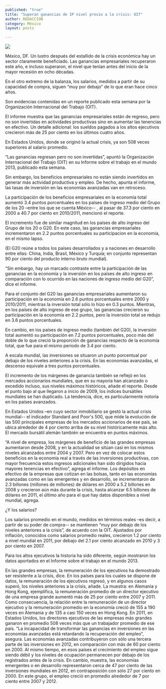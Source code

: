 ```yaml
---
published: "true"
title: "Superan ganancias de IP nivel previo a la crisis: OIT"
author: REDACCION
category: México
layout: posts

---
```


![](http://i.imgur.com/ZIuNlkbm.jpg)


México, DF. Un lustro después del estallido de la crisis económica hay un sector claramente beneficiado. Las ganancias empresariales recuperaron este año, e incluso superaron, el nivel que tenían antes del inicio de la mayor recesión en ocho décadas.

En el otro extremo de la balanza, los salarios, medidos a partir de su capacidad de compra, siguen “muy por debajo” de lo que eran hace cinco años.

Son evidencias contenidas en un reporte publicado esta semana por la Organización Internacional del Trabajo (OIT).

El informe muestra que las ganancias empresariales están de regreso, pero no son invertidas en actividades productivas sino en aumentar las tenencias en efectivo. Un detalle adicional: los sueldos pagados a los altos ejecutivos crecieron más de 25 por ciento en los últimos cuatro años.

En Estados Unidos, donde se originó la actual crisis, ya son 508 veces superiores al salario promedio.

“Las ganancias regresan pero no son invertidas”, apuntó la Organización Internacional del Trabajo (OIT) en su Informe sobre el trabajo en el mundo 2013, publicado esta semana.

Sin embargo, los beneficios empresariales no están siendo invertidos en generar más actividad productiva y empleo. De hecho, apunta el informe, las tasas de inversión en las economías avanzadas van en retroceso.

La participación de los beneficios empresariales en la economía total aumentó 3.4 puntos porcentuales en los países de ingreso medio del Grupo de los 20 –entre los que se cuenta México-- , al pasar de 37.3 por ciento en 2000 a 40.7 por ciento en 2010/2011, mencionó el reporte.

El incremento fue de similar magnitud en los países de alto ingreso del Grupo de los 20 o G20. En este caso, las ganancias empresariales incrementaron en 2.2 puntos porcentuales su participacion en la economía, en el mismo lapso.

(El G20 reúne a todos los países desarrollados y a naciones en desarrollo entre ellas: China, India, Brasil, México y Turquía; en conjunto representan 90 por ciento del producto interno bruto mundial).

“Sin embargo, hay un marcado contraste entre la participación de las ganancias en la economía y la inversión en los países de alto ingreso en comparación con lo ocurrido en las naciones de ingreso medio del G20”, dice el informe.

Para el conjunto del G20 las ganancias empresariales aumentaron su participación en la economía en 2.6 puntos porcentuales entre 2000 y 2010/2011, mientras la inversión total sólo lo hizo en 0.3 puntos. Mientras, en los países de alto ingreso de ese grupo, las ganancias crecieron su participación en la economía en 2.2 puntos, pero la inversión total se redujo en 3.6 puntos porcentuales.

En cambio, en los países de ingreso medio (también del G20), la inversión total aumentó su participación en 7.2 puntos porcentuales, poco más del doble de lo que creció la proporción de ganancias respecto de la economía total, que fue para el mismo periodo de 3.4 por ciento.

A escala mundial, las inversiones se situaron un punto porcentual por debajo de los niveles anteriores a la crisis. En las economías avanzadas, el descenso equivale a tres puntos porcentuales.

El incremento de los márgenes de ganancia también se reflejó en los mercados accionarios mundiales, que en su mayoría han alcanzado o excedido incluso, sus niveles máximos históricos, añade el reporte. Desde el punto bajo al que llegaron a inicio de 2009, los índices bursátiles mundiales se han duplicado. La tendencia, dice, es particularmente notoria en los países avanzados.

En Estados Unidos –en cuyo sector inmobiliario se gestó la actual crisis mundial-- el indicador Standard and Poor's 500, que mide la evolución de las 500 principales empresas de los mercados accionarios de ese país, se ubica alrededor de 4 por ciento arriba de su nivel históricamente más alto. El mercado bursátil alemán también se encuentra en puntos máximos.

“A nivel de empresa, los márgenes de beneficio de las grandes empresas aumentaron desde 2008, y en la actualidad se sitúan casi en los mismos niveles alcanzados entre 2004 y 2007. Pero en vez de colocar estos beneficios en la economía real a través de las inversiones productivas, con mayor frecuencia estos ingresos adicionales han sido dirigidos hacia mayores tenencias en efectivo”, agrega el informe.
Los depósitos en efectivo de la empresas que cotizan en las bolsas, tanto en las economías avanzadas como en las emergentes y en desarrollo, se incrementaron de 2.3 billones (millones de millones) de dólares en 2000 a 5.2 billones en 2008 y crecieron aún más durante la crisis, hasta alcanzar 6.5 billones de dólares en 2011, el último año para el que hay datos disponibles a nivel mundial, agrega.

¿Y los salarios?

Los salarios promedio en el mundo, medidos en términos reales –es decir, a partir de su poder de compra-- se mantienen “muy por debajo de los niveles anteriores a la crisis”, de acuerdo con la OIT. Ajustados por inflación, conocidos como salarios promedio reales, crecieron 1.2 por ciento a nivel mundial en 2011, por debajo del 2.1 por ciento alcanzado en 2010 y 3 por ciento en 2007.

Para los altos ejecutivos la historia ha sido diferente, según mostraron los datos aportados en el Informe sobre el trabajo en el mundo 2013.

En las grandes empresas, la remuneración de los ejecutivos ha demostrado ser resistente a la crisis, dice. En los países para los cuales se dispone de datos, la remuneración de los ejecutivos regresó, y en algunos casos superó, los niveles anteriores a la crisis, añade.
La muestra: en Alemania y Hong Kong, ejemplifica, la remuneración promedio de un director ejecutivo de una empresa grande aumentó más de 25 por ciento entre 2007 y 2011. Como consecuencia, la relación entre la remuneración de un director ejecutivo y la remuneración promedio en la economía creció de 155 a 190 veces en Alemania y de 135 a casi 150 veces en Hong Kong. En 2011, en Estados Unidos, los directores ejecutivos de las empresas más grandes ganaron en promedio 508 veces más que un trabajador promedio de ese país.
“La incapacidad de transformar las ganancias en inversiones en las economías avanzadas está retardando la recuperación del empleo”, asegura. Las economías avanzadas contribuyeron con sólo una tercera parte de las inversiones en 2012, en comparación con más de 60 por ciento en 2000. Al mismo tiempo, en esos países el crecimiento del empleo sigue siendo débil y los niveles de ocupación permanecen por debajo de los registrados antes de la crisis.
En cambio, muestra, las economías emergentes o en desarrollo representaron cerca de 47 por ciento de las inversiones mundiales en 2012, en contraposición con sólo 27 por ciento en 2000. En este grupo, el empleo creció en promedio alrededor de 7 por ciento entre 2007 y 2012.
